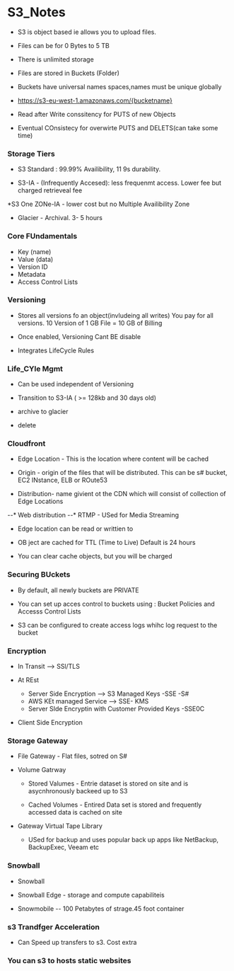 # S3_Notes

* S3 is object based ie allows you to upload files. 

* Files can be for 0 Bytes to 5 TB
* There is unlimited storage
* Files are stored in Buckets (Folder)
* Buckets have universal names spaces,names must be unique globally
* https://s3-eu-west-1.amazonaws.com/{bucketname}
* Read after Write conssitency for PUTS of new Objects
* Eventual COnsistecy for overwirte PUTS and DELETS(can take some time)

### Storage Tiers

* S3 Standard : 99.99% Availibility, 11 9s durability. 

* S3-IA - (Infrequently Accesed): less frequenmt access. Lower fee but charged retrieveal fee

*S3 One ZONe-IA - lower cost but no Multiple Availibility Zone

* Glacier - Archival. 3- 5 hours

### Core FUndamentals 

* Key (name)
* Value (data)
* Version ID
* Metadata
* Access Control Lists

### Versioning

* Stores all versions fo an object(invludeing all writes) You pay for all versions. 10 Version of 1 GB File = 10 GB of Billing

* Once enabled, Versioning Cant BE disable

* Integrates LifeCycle Rules

### Life_CYle Mgmt

* Can be used independent of Versioning

* Transition to S3-IA ( >= 128kb and 30 days old)

* archive to glacier

* delete

### Cloudfront

* Edge Location - This is the location where content will be cached

* Origin - origin of the files that will be distributed. This can be s# bucket, EC2 INstance, ELB or ROute53

* Distribution- name givient ot the CDN which will consist of collection of Edge Locations

 --* Web distribution
 --*  RTMP - USed for Media Streaming


 * Edge location can be read or writtien to 

 * OB ject are cached for TTL (Time to Live) Default is 24 hours

 * You can clear cache objects, but you will be charged

 ### Securing BUckets

* By default, all newly buckets are PRIVATE

* You can set up acces control to buckets using : Bucket Policies and Accesss Control Lists

* S3 can be configured to create access logs whihc log request to the bucket 

### Encryption

* In Transit --> SSl/TLS

* At REst 
    * Server Side Encryption --> S3 Managed Keys -SSE -S#
    * AWS KEt managed Service --> SSE- KMS
    * Server SIde Encryptin with Customer Provided Keys -SSE0C

* Client Side Encryption

### Storage Gateway

* File Gateway - Flat files, sotred on S#

* Volume Gatrway
    * Stored Valumes - Entrie dataset is stored on site and is asycnhronously backeed up to S3

    * Cached Volumes - Entired Data set is stored and frequently accessed data is cached on site

* Gateway Virtual Tape Library 
    * USed for backup and uses popular back up apps like NetBackup, BackupExec, Veeam etc

### Snowball 

* Snowball 

* Snowball Edge - storage and compute capabiliteis 

* Snowmobile -- 100 Petabytes of strage.45 foot container

### s3 Trandfger Acceleration

* Can Speed up transfers to s3. Cost extra

### You can s3 to hosts static websites


